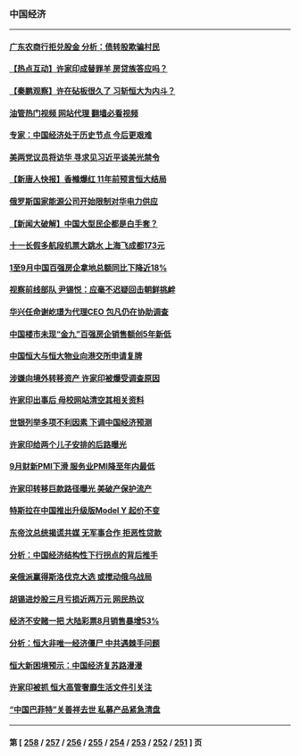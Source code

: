 ### 中国经济
---
#### [广东农商行拒兑股金 分析：债转股欺骗村民](../../pages/ncid283/n14086816.md?10031245) 
#### [【热点互动】许家印成替罪羊 房贷族答应吗？](../../pages/ncid283/n14086939.md?10031245) 
#### [【秦鹏观察】许在砧板很久了 习斩恒大为内斗？](../../pages/ncid283/n14086872.md?10031245) 
#### [油管热门视频 网站代理 翻墙必看视频](http://138.2.39.72:81/youtube.html?epic-marker?10031245)
#### [专家：中国经济处于历史节点 今后更艰难](../../pages/ncid283/n14086701.md?10031245) 
#### [美两党议员将访华 寻求见习近平谈美光禁令](../../pages/ncid283/n14086921.md?10031245) 
#### [【新唐人快报】香橼爆红 11年前预言恒大结局](../../pages/ncid283/n14086814.md?10031245) 
#### [俄罗斯国家能源公司开始限制对华电力供应](../../pages/ncid283/n14086792.md?10031245) 
#### [【新闻大破解】中国大型民企都是白手套？](../../pages/ncid283/n14086744.md?10031245) 
#### [十一长假多航段机票大跳水 上海飞成都173元](../../pages/ncid283/n14086643.md?10031245) 
#### [1至9月中国百强房企拿地总额同比下降近18%](../../pages/ncid283/n14086762.md?10031245) 
#### [视察前线部队 尹锡悦：应毫不迟疑回击朝鲜挑衅](../../pages/ncid283/n14086747.md?10031245) 
#### [华兴任命谢屹璟为代理CEO 包凡仍在协助调查](../../pages/ncid283/n14086718.md?10031245) 
#### [中国楼市未现“金九”百强房企销售额创5年新低](../../pages/ncid283/n14086613.md?10031245) 
#### [中国恒大与恒大物业向港交所申请复牌](../../pages/ncid283/n14086459.md?10031245) 
#### [涉嫌向境外转移资产 许家印被爆受调查原因](../../pages/ncid283/n14086489.md?10031245) 
#### [许家印出事后 母校网站清空其相关资料](../../pages/ncid283/n14086338.md?10031245) 
#### [世银列举多项不利因素 下调中国经济预测](../../pages/ncid283/n14086361.md?10031245) 
#### [许家印给两个儿子安排的后路曝光](../../pages/ncid283/n14086209.md?10031245) 
#### [9月财新PMI下滑 服务业PMI降至年内最低](../../pages/ncid283/n14086197.md?10031245) 
#### [许家印转移巨款路径曝光 美破产保护流产](../../pages/ncid283/n14086025.md?10031245) 
#### [特斯拉在中国推出升级版Model Y 起价不变](../../pages/ncid283/n14085966.md?10031245) 
#### [东帝汶总统揭谎共媒 无军事合作 拒恶性贷款](../../pages/ncid283/n14085908.md?10031245) 
#### [分析：中国经济结构性下行拐点的背后推手](../../pages/ncid283/n14085740.md?10031245) 
#### [亲俄派赢得斯洛伐克大选 或搅动俄乌战局](../../pages/ncid283/n14085898.md?10031245) 
#### [胡锡进炒股三月亏损近两万元 网民热议](../../pages/ncid283/n14085667.md?10031245) 
#### [经济不安赌一把 大陆彩票8月销售暴增53%](../../pages/ncid283/n14085780.md?10031245) 
#### [分析：恒大非唯一经济僵尸 中共遇棘手问题](../../pages/ncid283/n14085706.md?10031245) 
#### [恒大新困境预示：中国经济复苏路漫漫](../../pages/ncid283/n14085718.md?10031245) 
#### [许家印被抓 恒大高管奢靡生活文件引关注](../../pages/ncid283/n14085661.md?10031245) 
#### [“中国巴菲特”关善祥去世 私募产品紧急清盘](../../pages/ncid283/n14085616.md?10031245) 

---
#### 第 [ [258](./258.md?10031245) / [257](./257.md?10031245) / [256](./256.md?10031245) / [255](./255.md?10031245) / [254](./254.md?10031245) / [253](./253.md?10031245) / [252](./252.md?10031245) / [251](./251.md?10031245) ] 页
